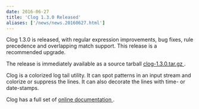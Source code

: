 ```yaml
---
date: 2016-06-27
title: 'Clog 1.3.0 Released'
aliases: ['/news/news.20160627.html']
---
```

<div class="col-md-8 main">
 <div class="row">
  <p>
   Clog 1.3.0 is released, with regular expression improvements, bug
            fixes, rule precedence and overlapping match support.
            This release is a recommended upgrade.
  </p>
  <p>
   The release is immediately available as a source tarball
   <a href="http://tasktools.org/download/clog-latest.tar.gz">
    clog-1.3.0.tar.gz
   </a>
   .
  </p>
  <p>
   Clog is a colorized log tail utility. It can spot patterns in an
            input stream and colorize or suppress the lines. It can also
            decorate the lines with time- or date-stamps.
  </p>
  <p>
   Clog has a full set of
   <a href="/docs/clog">
    online documentation
   </a>
   .
  </p>
  <br/>
  <br/>
 </div>
</div>

